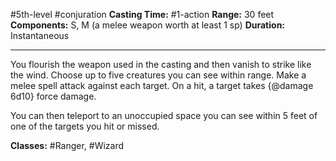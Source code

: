 #5th-level #conjuration
**Casting Time:** #1-action
**Range:** 30 feet
**Components:** S, M (a melee weapon worth at least 1 sp)
**Duration:** Instantaneous

---

You flourish the weapon used in the casting and then vanish to strike like the wind. Choose up to five creatures you can see within range. Make a melee spell attack against each target. On a hit, a target takes {@damage 6d10} force damage.

You can then teleport to an unoccupied space you can see within 5 feet of one of the targets you hit or missed.


**Classes:** #Ranger, #Wizard
